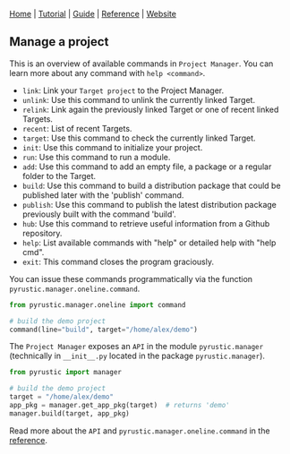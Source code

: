 [Home](https://github.com/pyrustic/pyrustic#readme) | [Tutorial](https://github.com/pyrustic/pyrustic/blob/master/docs/tutorial/README.md) | [Guide](https://github.com/pyrustic/pyrustic/blob/master/docs/guide/README.md) | [Reference](https://github.com/pyrustic/pyrustic/blob/master/docs/reference/README.md) | [Website](https://pyrustic.github.io)

## Manage a project

This is an overview of available commands in `Project Manager`. You can learn more about any command with `help <command>`.

- `link`: Link your `Target project` to the Project Manager.
- `unlink`: Use this command to unlink the currently linked Target.
- `relink`: Link again the previously linked Target or one of
    recent linked Targets.
- `recent`: List of recent Targets.
- `target`: Use this command to check the currently linked Target.
- `init`: Use this command to initialize your project.
- `run`: Use this command to run a module.
- `add`: Use this command to add an empty file, a package or a regular
    folder to the Target.
- `build`: Use this command to build a distribution package
    that could be published later with the 'publish'
    command.
- `publish`: Use this command to publish the latest distribution
    package previously built with the command 'build'.
- `hub`: Use this command to retrieve useful information
    from a Github repository.
- `help`: List available commands with "help" or detailed help with "help cmd".
- `exit`: This command closes the program graciously.

You can issue these commands programmatically via the function `pyrustic.manager.oneline.command`.

```python
from pyrustic.manager.oneline import command

# build the demo project
command(line="build", target="/home/alex/demo")
```

The `Project Manager` exposes an `API` in the module `pyrustic.manager` (technically in `__init__.py` located in the package `pyrustic.manager`).

```python
from pyrustic import manager

# build the demo project
target = "/home/alex/demo"
app_pkg = manager.get_app_pkg(target)  # returns 'demo'
manager.build(target, app_pkg)
```

Read more about the `API` and `pyrustic.manager.oneline.command` in the [reference](https://github.com/pyrustic/pyrustic/blob/master/docs/reference/README.md).
